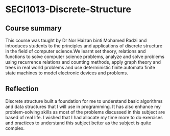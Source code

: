 # SECI1013-Discrete-Structure

<h2>Course summary</h2>
This course was taught by Dr Nor Haizan binti Mohamed Radzi and introduces students to the principles and applications of discrete structure in the field of computer science.We learnt set theory, relations and functions to solve computer science problems, analyze and solve problems using recurrence relations and counting methods, apply graph theory and trees in real world problems and use deterministic finite automata finite state machines to model electronic devices and problems.

<h2>Reflection</h2>
Discrete structure built a foundation for me to understand basic algorithms and data structures that I will use in programming. It has also enhance my problem-solving skills as most of the problems discussed in this subject are based of real life. I wished that I had allocate my time more to do exercises and practices to understand this subject better as the subject is quite complex.
